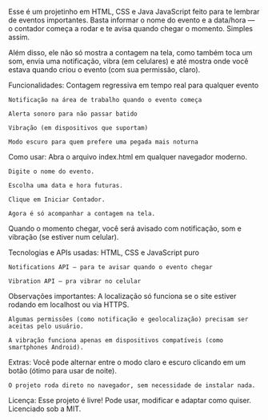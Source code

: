Esse é um projetinho em HTML, CSS e Java JavaScript feito para te lembrar de eventos importantes. Basta informar o nome do evento e a data/hora — o contador começa a rodar e te avisa quando chegar o momento. Simples assim. 

Além disso, ele não só mostra a contagem na tela, como também toca um som, envia uma notificação, vibra (em celulares) e até mostra onde você estava quando criou o evento (com sua permissão, claro).

Funcionalidades:
    Contagem regressiva em tempo real para qualquer evento

    Notificação na área de trabalho quando o evento começa

    Alerta sonoro para não passar batido

    Vibração (em dispositivos que suportam)

    Modo escuro para quem prefere uma pegada mais noturna

Como usar:
    Abra o arquivo index.html em qualquer navegador moderno.

    Digite o nome do evento.

    Escolha uma data e hora futuras.

    Clique em Iniciar Contador.

    Agora é só acompanhar a contagem na tela.

Quando o momento chegar, você será avisado com notificação, som e vibração (se estiver num celular).

Tecnologias e APIs usadas:
    HTML, CSS e JavaScript puro

    Notifications API – para te avisar quando o evento chegar

    Vibration API – pra vibrar no celular

Observações importantes:
    A localização só funciona se o site estiver rodando em localhost ou via HTTPS.

    Algumas permissões (como notificação e geolocalização) precisam ser aceitas pelo usuário.

    A vibração funciona apenas em dispositivos compatíveis (como smartphones Android).

Extras:
    Você pode alternar entre o modo claro e escuro clicando em um botão (ótimo para usar de noite).

    O projeto roda direto no navegador, sem necessidade de instalar nada.

Licença:
    Esse projeto é livre! Pode usar, modificar e adaptar como quiser. Licenciado sob a MIT.


